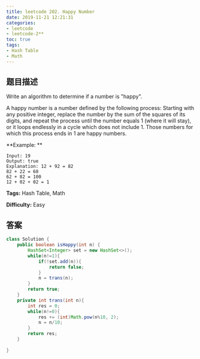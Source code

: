 ```yaml
---
title: leetcode 202. Happy Number
date: 2019-11-21 12:21:31
categories:
- leetcode
- leetcode-2**
toc: true
tags:
- Hash Table
- Math
---
```

## 题目描述
Write an algorithm to determine if a number is "happy".

A happy number is a number defined by the following process: Starting with any
positive integer, replace the number by the sum of the squares of its digits,
and repeat the process until the number equals 1 (where it will stay), or it
loops endlessly in a cycle which does not include 1. Those numbers for which
this process ends in 1 are happy numbers.

**Example:  **
        
    Input: 19
    Output: true
    Explanation: 12 + 92 = 82
    82 + 22 = 68
    62 + 82 = 100
    12 + 02 + 02 = 1
    


**Tags:** Hash Table, Math

**Difficulty:** Easy
## 答案
<!--more-->
```java
class Solution {
    public boolean isHappy(int n) {
        HashSet<Integer> set = new HashSet<>();
        while(n!=1){
            if(!set.add(n)){
                return false;
            }
            n = trans(n);
        }
        return true;
    }
    private int trans(int n){
        int res = 0;
        while(n!=0){
            res += (int)Math.pow(n%10, 2);
            n = n/10;
        }
        return res;
    }
    
}
```
